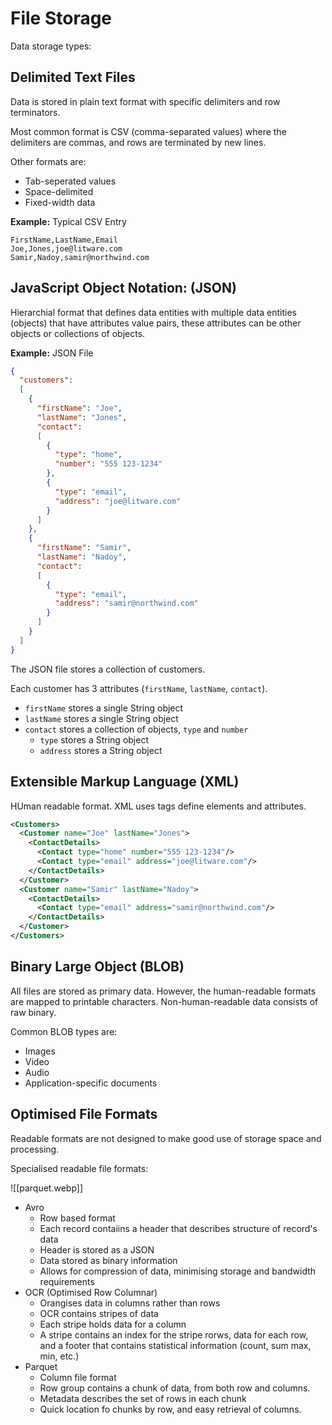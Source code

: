 
# File Storage

Data storage types:

## Delimited Text Files

Data is stored in plain text format with specific delimiters and row terminators.

Most common format is CSV (comma-separated values) where the delimiters are commas, and rows are
terminated by new lines.

Other formats are:
- Tab-seperated values
- Space-delimited
- Fixed-width data

**Example:** Typical CSV Entry

```csv
FirstName,LastName,Email
Joe,Jones,joe@litware.com
Samir,Nadoy,samir@northwind.com
```

## JavaScript Object Notation: (JSON)

Hierarchial format that defines data entities with multiple data entities (objects) that have
attributes value pairs, these attributes can be other objects or collections of objects.

**Example:** JSON File

```json
{
  "customers":
  [
    {
      "firstName": "Joe",
      "lastName": "Jones",
      "contact":
      [
        {
          "type": "home",
          "number": "555 123-1234"
        },
        {
          "type": "email",
          "address": "joe@litware.com"
        }
      ]
    },
    {
      "firstName": "Samir",
      "lastName": "Nadoy",
      "contact":
      [
        {
          "type": "email",
          "address": "samir@northwind.com"
        }
      ]
    }
  ]
}
```

The JSON file stores a collection of customers.

Each customer has 3 attributes (`firstName`, `lastName`, `contact`).

- `firstName` stores a single String object
- `lastName` stores a single String object
- `contact` stores a collection of objects, `type` and `number`
    - `type` stores a String object
    - `address` stores a String object

## Extensible Markup Language (XML)

HUman readable format. XML uses tags define elements and attributes.

```xml
<Customers>
  <Customer name="Joe" lastName="Jones">
    <ContactDetails>
      <Contact type="home" number="555 123-1234"/>
      <Contact type="email" address="joe@litware.com"/>
    </ContactDetails>
  </Customer>
  <Customer name="Samir" lastName="Nadoy">
    <ContactDetails>
      <Contact type="email" address="samir@northwind.com"/>
    </ContactDetails>
  </Customer>
</Customers>
```

## Binary Large Object (BLOB)

All files are stored as primary data. However, the human-readable formats are mapped to printable
characters. Non-human-readable data consists of raw binary.

Common BLOB types are:
- Images
- Video
- Audio
- Application-specific documents

## Optimised File Formats

Readable formats are not designed to make good use of storage space and processing.

Specialised readable file formats:

![[parquet.webp]]

- Avro
    - Row based format
    - Each record contaiins a header that describes structure of record's data
    - Header is stored as a JSON
    - Data stored as binary information
    - Allows for compression of data, minimising storage and bandwidth requirements
- OCR (Optimised Row Columnar)
    - Orangises data in columns rather than rows
    - OCR contains stripes of data
    - Each stripe holds data for a column
    - A stripe contains an index for the stripe rorws, data for each row, and a footer that contains
      statistical information (count, sum max, min, etc.)
- Parquet
    - Column file format
    - Row group contains a chunk of data, from both row and columns.
    - Metadata describes the set of rows in each chunk
    - Quick location fo chunks by row, and easy retrieval of columns.

